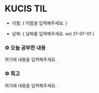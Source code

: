 # KUCIS TIL

- 이름: { 이름을 입력해주세요. }

- 날짜: { 날짜를 입력해주세요. ex) 21-07-01 }

### ⚙️ 오늘 공부한 내용

여기에 내용을 입력해주세요.

### ⚙️ 회고

여기에 내용을 입력해주세요.

